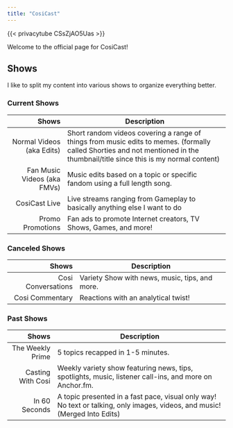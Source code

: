 ```yaml
---
title: "CosiCast"
---
```


{{< privacytube CSsZjAO5Uas >}}

Welcome to the official page for CosiCast!

<center><div class="g-ytsubscribe" data-channelid="UCHxTk6XrnpHHsicLyw6RHsQ"
data-layout="default" data-theme="dark" data-count="default"></div></center>

## Shows

I like to split my content into various shows to organize everything better.

### Current Shows

<!-- markdownlint-disable MD013 -->
|                       Shows | Description                                                                                                                                                                   |
|----------------------------:|-------------------------------------------------------------------------------------------------------------------------------------------------------------------------------|
|   Normal Videos (aka Edits) | Short random videos covering a range of things from music edits to memes. (formally called Shorties and not mentioned in the thumbnail/title since this is my normal content) |
| Fan Music Videos (aka FMVs) | Music edits based on a topic or specific fandom using a full length song.                                                                                                     |
|               CosiCast Live | Live streams ranging from Gameplay to basically anything else I want to do                                                                                                    |
|            Promo Promotions | Fan ads to promote Internet creators, TV Shows, Games, and more!                                                                                                              |
<!-- markdownlint-enable MD013 -->

### Canceled Shows

<!-- markdownlint-disable MD013 -->
|              Shows | Description                                    |
|-------------------:|------------------------------------------------|
| Cosi Conversations | Variety Show with news, music, tips, and more. |
|    Cosi Commentary | Reactions with an analytical twist!            |
<!-- markdownlint-enable MD013 -->

### Past Shows

<!-- markdownlint-disable MD013 -->
|             Shows | Description                                                                                                                |
|------------------:|----------------------------------------------------------------------------------------------------------------------------|
|  The Weekly Prime | 5 topics recapped in 1-5 minutes.                                                                                          |
| Casting With Cosi | Weekly variety show featuring news, tips, spotlights, music, listener call-ins, and more on Anchor.fm.                     |
|     In 60 Seconds | A topic presented in a fast pace, visual only way! No text or talking, only images, videos, and music! (Merged Into Edits) |
<!-- markdownlint-enable MD013 -->

<script src="https://apis.google.com/js/platform.js"></script>
